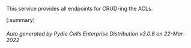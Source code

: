 






This service provides all endpoints for CRUD-ing the ACLs.

[:summary]

###### Auto generated by Pydio Cells Enterprise Distribution v3.0.6 on 22-Mar-2022
